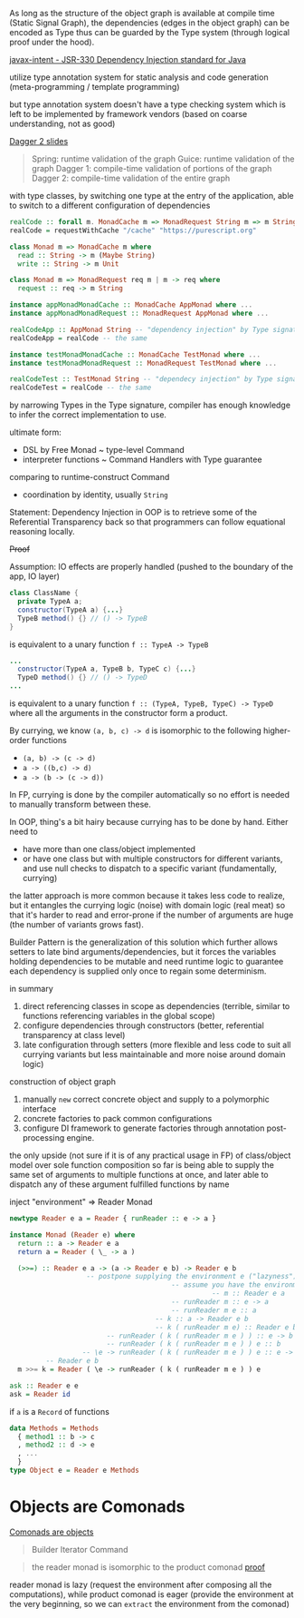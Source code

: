 As long as the structure of the object graph is available at compile time (Static Signal Graph), the dependencies (edges in the object graph) can be encoded as Type thus can be guarded by the Type system (through logical proof under the hood).

[javax-intent - JSR-330 Dependency Injection standard for Java](https://github.com/javax-inject/javax-inject)

utilize type annotation system for static analysis and code generation (meta-programming / template programming)

but type annotation system doesn't have a type checking system which is left to be implemented by framework vendors (based on coarse understanding, not as good)

[Dagger 2 slides](https://docs.google.com/presentation/d/1fby5VeGU9CN8zjw4lAb2QPPsKRxx6mSwCe9q7ECNSJQ/edit#slide=id.p)

> Spring: runtime validation of the graph
> Guice: runtime validation of the graph
> Dagger 1:  compile-time validation of portions of the graph
> Dagger 2: compile-time validation of the entire graph



with type classes, by switching one type at the entry of the application, able to switch to a different configuration of dependencies
```haskell
realCode :: forall m. MonadCache m => MonadRequest String m => m String
realCode = requestWithCache "/cache" "https://purescript.org"

class Monad m => MonadCache m where
  read :: String -> m (Maybe String)
  write :: String -> m Unit

class Monad m => MonadRequest req m | m -> req where
  request :: req -> m String

instance appMonadMonadCache :: MonadCache AppMonad where ...
instance appMonadMonadRequest :: MonadRequest AppMonad where ...

realCodeApp :: AppMonad String -- "dependency injection" by Type signature
realCodeApp = realCode -- the same

instance testMonadMonadCache :: MonadCache TestMonad where ...
instance testMonadMonadRequest :: MonadRequest TestMonad where ...

realCodeTest :: TestMonad String -- "dependecy injection" by Type signature
realCodeTest = realCode -- the same
```
by narrowing Types in the Type signature, compiler has enough knowledge to infer the correct implementation to use.


ultimate form:

- DSL by Free Monad ~ type-level Command
- interpreter functions ~ Command Handlers with Type guarantee

comparing to runtime-construct Command
- coordination by identity, usually `String`


Statement: Dependency Injection in OOP is to retrieve some of the Referential Transparency back so that programmers can follow equational reasoning locally.

~~Proof~~

Assumption: IO effects are properly handled (pushed to the boundary of the app, IO layer)

```Java
class ClassName {
  private TypeA a;
  constructor(TypeA a) {...}
  TypeB method() {} // () -> TypeB
}
```
is equivalent to a unary function `f :: TypeA -> TypeB`

```Java
...
  constructor(TypeA a, TypeB b, TypeC c) {...}
  TypeD method() {} // () -> TypeD
...
```
is equivalent to a unary function `f :: (TypeA, TypeB, TypeC) -> TypeD`
where all the arguments in the constructor form a product.

By currying, we know `(a, b, c) -> d` is isomorphic to the following higher-order functions
- `(a, b) -> (c -> d)`
- `a -> ((b,c) -> d)`
- `a -> (b -> (c -> d))`

In FP, currying is done by the compiler automatically so no effort is needed to manually transform between these.

In OOP, thing's a bit hairy because currying has to be done by hand. Either need to 
- have more than one class/object implemented
- or have one class but with multiple constructors for different variants, and use null checks to dispatch to a specific variant (fundamentally, currying)

the latter approach is more common because it takes less code to realize,
but it entangles the currying logic (noise) with domain logic (real meat) so that it's harder to read and error-prone if the number of arguments are huge (the number of variants grows fast).

Builder Pattern is the generalization of this solution which further allows setters to late bind arguments/dependencies, but it forces the variables holding dependencies to be mutable and need runtime logic to guarantee each dependency is supplied only once to regain some determinism.

in summary
1. direct referencing classes in scope as dependencies (terrible, similar to functions referencing variables in the global scope)
2. configure dependencies through constructors (better, referential transparency at class level)
3. late configuration through setters (more flexible and less code to suit all currying variants but less maintainable and more noise around domain logic)


construction of object graph
1. manually `new` correct concrete object and supply to a polymorphic interface
2. concrete factories to pack common configurations
3. configure DI framework to generate factories through annotation post-processing engine.



the only upside (not sure if it is of any practical usage in FP) of class/object model over sole function composition so far is being able to supply the same set of arguments to multiple functions at once, and later able to dispatch any of these argument fulfilled functions by name

inject "environment" => Reader Monad

```haskell
newtype Reader e a = Reader { runReader :: e -> a }

instance Monad (Reader e) where
  return :: a -> Reader e a
  return a = Reader ( \_ -> a )

  (>>=) :: Reader e a -> (a -> Reader e b) -> Reader e b
                   -- postpone supplying the environment e ("lazyness"), like a placeholder
                                        -- assume you have the environment e in hand
                                                  -- m :: Reader e a
                                        -- runReader m :: e -> a
                                        -- runReader m e :: a
                                    -- k :: a -> Reader e b
                                    -- k ( runReader m e) :: Reader e b
                        -- runReader ( k ( runReader m e ) ) :: e -> b
                        -- runReader ( k ( runReader m e ) ) e :: b
                  -- \e -> runReader ( k ( runReader m e ) ) e :: e -> b
         -- Reader e b
  m >>= k = Reader ( \e -> runReader ( k ( runReader m e ) ) e

ask :: Reader e e
ask = Reader id
```

if `a` is a `Record` of functions
```haskell
data Methods = Methods
  { method1 :: b -> c
  , method2 :: d -> e
  , ...
  }
type Object e = Reader e Methods
```

# Objects are Comonads

[Comonads are objects](http://www.haskellforall.com/2013/02/you-could-have-invented-comonads.html)

> Builder
> Iterator
> Command

> the reader monad is isomorphic to the product comonad 
> [proof](http://www.cs.ioc.ee/~tarmo/papers/cmcs08.pdf)

reader monad is lazy (request the environment after composing all the computations), while product comonad is eager (provide the environment at the very beginning, so we can `extract` the environment from the comonad)
